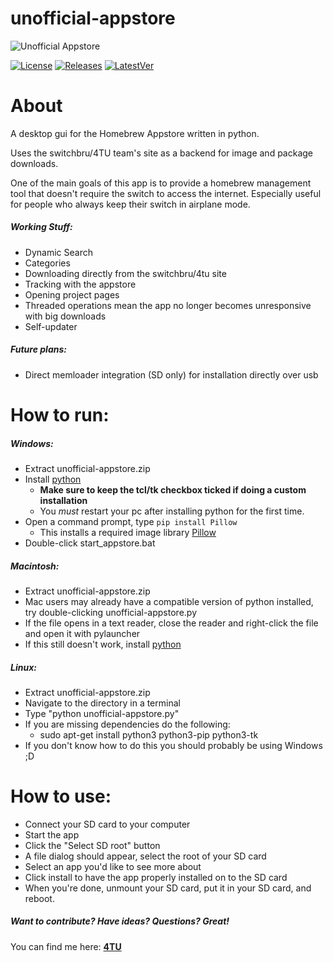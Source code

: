 # unofficial-appstore

![Unofficial Appstore](https://i.imgur.com/QrzIkjk.png)


[![License](https://img.shields.io/badge/License-GPLv3-blue.svg)]() [![Releases](https://img.shields.io/github/downloads/LyfeOnEdge/unofficial-appstore/total.svg)]() [![LatestVer](https://img.shields.io/github/release-pre/LyfeOnEdge/unofficial-appstore.svg)]()

# About
A desktop gui for the Homebrew Appstore written in python.

Uses the switchbru/4TU team's site as a backend for image and package downloads.

One of the main goals of this app is to provide a homebrew management tool that doesn't require the switch to access the internet. Especially useful for people who always keep their switch in airplane mode. 

##### Working Stuff:
 - Dynamic Search
 - Categories
 - Downloading directly from the switchbru/4tu site
 - Tracking with the appstore
 - Opening project pages
 - Threaded operations mean the app no longer becomes unresponsive with big downloads
 - Self-updater

##### Future plans:
 - Direct memloader integration (SD only) for installation directly over usb 

# How to run:
##### Windows:
- Extract unofficial-appstore.zip
- Install [python](https://www.python.org/downloads/release/python-373/)
    - __Make sure to keep the tcl/tk checkbox ticked if doing a custom installation__
    - You *must* restart your pc after installing python for the first time.
- Open a command prompt, type `pip install Pillow`
    - This installs a required image library [Pillow](https://pypi.org/project/Pillow/2.2.1/)
- Double-click start_appstore.bat

##### Macintosh:
- Extract unofficial-appstore.zip
- Mac users may already have a compatible version of python installed, try double-clicking unofficial-appstore.py
- If the file opens in a text reader, close the reader and right-click the file and open it with pylauncher
- If this still doesn't work, install [python](https://www.python.org/downloads/release/python-373/)

##### Linux:
- Extract unofficial-appstore.zip
- Navigate to the directory in a terminal
- Type "python unofficial-appstore.py"
- If you are missing dependencies do the following:
    - sudo apt-get install python3 python3-pip python3-tk
- If you don't know how to do this you should probably be using Windows ;D

# How to use:
 - Connect your SD card to your computer
 - Start the app
 - Click the "Select SD root" button
 - A file dialog should appear, select the root of your SD card
 - Select an app you'd like to see more about
 - Click install to have the app properly installed on to the SD card
 - When you're done, unmount your SD card, put it in your SD card, and reboot.

##### Want to contribute? Have ideas? Questions? Great!
You can find me here: 
**[4TU](https://discord.gg/5AnDNr)**
